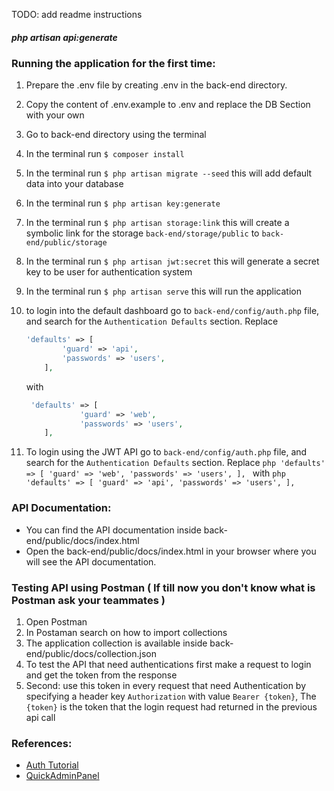 TODO: add readme instructions

##### php artisan api:generate

### Running the application for the first time:
1. Prepare the .env file by creating .env in the back-end directory.
2. Copy the content of .env.example to .env and replace the DB Section with your own
3. Go to back-end directory using the terminal
4. In the terminal run `$ composer install`
5. In the terminal run `$ php artisan migrate --seed` this will add default data into your database
6. In the terminal run `$ php artisan key:generate` 
7. In the terminal run `$ php artisan storage:link` this will create a symbolic link for the storage `back-end/storage/public` to `back-end/public/storage`
8. In the terminal run `$ php artisan jwt:secret` this will generate a secret key to be user for authentication system
9. In the terminal run `$ php artisan serve` this will run the application
10. to login into the default dashboard go to `back-end/config/auth.php` file, and search for the `Authentication Defaults` section.
    Replace 
    ```php
    'defaults' => [
            'guard' => 'api',
            'passwords' => 'users',
        ],
    ```
    with
    ```php
     'defaults' => [
                'guard' => 'web',
                'passwords' => 'users',
        ],
    ```
    
 11. To login using the JWT API go to `back-end/config/auth.php` file, and search for the `Authentication Defaults` section.
    Replace 
    ```php
    'defaults' => [
            'guard' => 'web',
            'passwords' => 'users',
        ],
    ```
    with
    ```php
     'defaults' => [
                'guard' => 'api',
                'passwords' => 'users',
        ],
    ```


### API Documentation:
- You can find the API documentation inside back-end/public/docs/index.html
- Open the back-end/public/docs/index.html in your browser where you will see the API documentation.

### Testing API using Postman ( If till now you don't know what is Postman ask your teammates )
1. Open Postman
2. In Postaman search on how to import collections
3. The application collection is available inside back-end/public/docs/collection.json
4. To test the API that need authentications first make a request to login and get the token from the response
5. Second: use this token in every request that need Authentication by specifying a header key `Authorization` with value `Bearer {token}`, The `{token}` is the token that the login request had returned in the previous api call
 
### References:
- [Auth Tutorial](https://medium.com/@manuelmauriciozamarrn/implementing-jwt-on-laravel-5-8-edc39f545886)
- [QuickAdminPanel](https://2019.quickadminpanel.com/)
